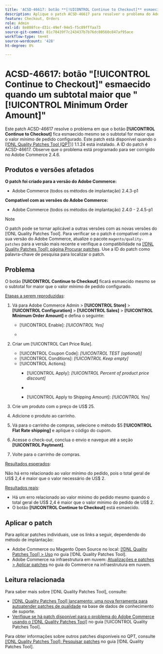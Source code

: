 ```yaml
---
title: 'ACSD-46617: botão **[!UICONTROL Continue to Checkout]** esmaecido quando o subtotal é maior que o valor mínimo de pedido configurado'
description: Aplique o patch ACSD-46617 para resolver o problema do Adobe Commerce em que o botão **[!UICONTROL Continue to Checkout]** fica esmaecido mesmo se o subtotal for maior que a quantidade mínima de pedido configurada.
feature: Checkout, Orders
role: Admin
exl-id: 8e808fce-d31c-49ef-94e5-f5c89fffaa73
source-git-commit: 81c78439f7c243437b7b76dc80560c847af95ace
workflow-type: tm+mt
source-wordcount: '428'
ht-degree: 0%

---
```


# ACSD-46617: botão &quot;[!UICONTROL Continue to Checkout]&quot; esmaecido quando um subtotal maior que &quot;[!UICONTROL Minimum Order Amount]&quot;

Este patch ACSD-46617 resolve o problema em que o botão **[!UICONTROL Continue to Checkout]** fica esmaecido mesmo se o subtotal for maior que o valor mínimo de pedido configurado. Este patch está disponível quando o [[!DNL Quality Patches Tool (QPT)]](https://experienceleague.adobe.com/en/docs/commerce-knowledge-base/kb/announcements/commerce-announcements/magento-quality-patches-released-new-tool-to-self-serve-quality-patches) 1.1.24 está instalado. A ID do patch é ACSD-46617. Observe que o problema está programado para ser corrigido no Adobe Commerce 2.4.6.

## Produtos e versões afetados

**O patch foi criado para a versão do Adobe Commerce:**

* Adobe Commerce (todos os métodos de implantação) 2.4.3-p1

**Compatível com as versões do Adobe Commerce:**

* Adobe Commerce (todos os métodos de implantação) 2.4.0 - 2.4.5-p1

>[!NOTE]
>
>O patch pode se tornar aplicável a outras versões com as novas versões do [!DNL Quality Patches Tool]. Para verificar se o patch é compatível com a sua versão do Adobe Commerce, atualize o pacote `magento/quality-patches` para a versão mais recente e verifique a compatibilidade na [[!DNL Quality Patches Tool]: página Procurar patches](https://experienceleague.adobe.com/tools/commerce-quality-patches/index.html). Use a ID do patch como palavra-chave de pesquisa para localizar o patch.

## Problema

O botão **[!UICONTROL Continue to Checkout]** ficará esmaecido mesmo se o subtotal for maior que o valor mínimo de pedido configurado.

<u>Etapas a serem reproduzidas</u>:

1. Vá para Adobe Commerce Admin > **[!UICONTROL Store]** > **[!UICONTROL Configuration]** > **[!UICONTROL Sales]** > **[!UICONTROL Minimum Order Amount]** e defina o seguinte:
   * [!UICONTROL Enable]: *[!UICONTROL Yes]*
   * &#x200B;

     [!UICONTROL Minimum Amount]: *2*

1. Criar um [!UICONTROL Cart Price Rule].
   * [!UICONTROL Coupon Code]: *[!UICONTROL TEST (optional)]*
   * [!UICONTROL Conditions]: *[!UICONTROL Keep empty]*
   * [!UICONTROL Actions]:
      * [!UICONTROL Apply]: *[!UICONTROL Percent of product price discount]*
      * &#x200B;

        [!UICONTROL Discount Amount]: *92*
      * [!UICONTROL Apply to Shipping Amount]: *[!UICONTROL Yes]*
1. Crie um produto com o preço de US$ 25.
1. Adicione o produto ao carrinho.
1. Vá para o carrinho de compras, selecione o método $5 **[!UICONTROL Flat Rate shipping]** e aplique o código do cupom.
1. Acesse o check-out, conclua o envio e navegue até a seção **[!UICONTROL Paytment]**.
1. Volte para o carrinho de compras.

<u>Resultados esperados</u>:

Não há erro relacionado ao valor mínimo do pedido, pois o total geral de US$ 2,4 é maior que o valor necessário de US$ 2.

<u>Resultados reais</u>:

* Há um erro relacionado ao valor mínimo do pedido mesmo quando o total geral de US$ 2,4 é maior que o valor mínimo do pedido de US$ 2.
* O botão **[!UICONTROL Continue to Checkout]** está esmaecido.

## Aplicar o patch

Para aplicar patches individuais, use os links a seguir, dependendo do método de implantação:

* Adobe Commerce ou Magento Open Source no local: [[!DNL Quality Patches Tool] > Uso](/help/tools/quality-patches-tool/usage.md) no guia [!DNL Quality Patches Tool].
* Adobe Commerce na infraestrutura em nuvem: [Atualizações e patches > Aplicar patches](https://experienceleague.adobe.com/docs/commerce-cloud-service/user-guide/develop/upgrade/apply-patches.html) no guia do Commerce na infraestrutura em nuvem.

## Leitura relacionada

Para saber mais sobre [!DNL Quality Patches Tool], consulte:

* [[!DNL Quality Patches Tool] lançamento: uma nova ferramenta para autoatender patches de qualidade](https://experienceleague.adobe.com/en/docs/commerce-knowledge-base/kb/announcements/commerce-announcements/magento-quality-patches-released-new-tool-to-self-serve-quality-patches) na base de dados de conhecimento de suporte.
* [Verifique se há patch disponível para o problema do Adobe Commerce usando o  [!DNL Quality Patches Tool]](/help/tools/quality-patches-tool/patches-available-in-qpt/check-patch-for-magento-issue-with-magento-quality-patches.md) no guia [!UICONTROL Quality Patches Tool].


Para obter informações sobre outros patches disponíveis no QPT, consulte [[!DNL Quality Patches Tool]: Pesquisar patches](https://experienceleague.adobe.com/tools/commerce-quality-patches/index.html) no guia [!DNL Quality Patches Tool].
